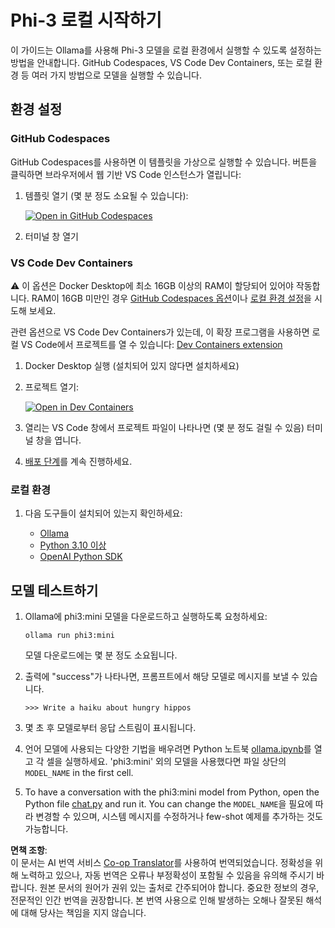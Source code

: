 <!--
CO_OP_TRANSLATOR_METADATA:
{
  "original_hash": "3edae6aebc3d0143037109e8af58f1ac",
  "translation_date": "2025-05-08T06:17:04+00:00",
  "source_file": "md/01.Introduction/01/01.EnvironmentSetup.md",
  "language_code": "ko"
}
-->
# Phi-3 로컬 시작하기

이 가이드는 Ollama를 사용해 Phi-3 모델을 로컬 환경에서 실행할 수 있도록 설정하는 방법을 안내합니다. GitHub Codespaces, VS Code Dev Containers, 또는 로컬 환경 등 여러 가지 방법으로 모델을 실행할 수 있습니다.

## 환경 설정

### GitHub Codespaces

GitHub Codespaces를 사용하면 이 템플릿을 가상으로 실행할 수 있습니다. 버튼을 클릭하면 브라우저에서 웹 기반 VS Code 인스턴스가 열립니다:

1. 템플릿 열기 (몇 분 정도 소요될 수 있습니다):

    [![Open in GitHub Codespaces](https://github.com/codespaces/badge.svg)](https://codespaces.new/microsoft/phi-3cookbook)

2. 터미널 창 열기

### VS Code Dev Containers

⚠️ 이 옵션은 Docker Desktop에 최소 16GB 이상의 RAM이 할당되어 있어야 작동합니다. RAM이 16GB 미만인 경우 [GitHub Codespaces 옵션](../../../../../md/01.Introduction/01)이나 [로컬 환경 설정](../../../../../md/01.Introduction/01)을 시도해 보세요.

관련 옵션으로 VS Code Dev Containers가 있는데, 이 확장 프로그램을 사용하면 로컬 VS Code에서 프로젝트를 열 수 있습니다: [Dev Containers extension](https://marketplace.visualstudio.com/items?itemName=ms-vscode-remote.remote-containers)

1. Docker Desktop 실행 (설치되어 있지 않다면 설치하세요)
2. 프로젝트 열기:

    [![Open in Dev Containers](https://img.shields.io/static/v1?style=for-the-badge&label=Dev%20Containers&message=Open&color=blue&logo=visualstudiocode)](https://vscode.dev/redirect?url=vscode://ms-vscode-remote.remote-containers/cloneInVolume?url=https://github.com/microsoft/phi-3cookbook)

3. 열리는 VS Code 창에서 프로젝트 파일이 나타나면 (몇 분 정도 걸릴 수 있음) 터미널 창을 엽니다.
4. [배포 단계](../../../../../md/01.Introduction/01)를 계속 진행하세요.

### 로컬 환경

1. 다음 도구들이 설치되어 있는지 확인하세요:

    * [Ollama](https://ollama.com/)
    * [Python 3.10 이상](https://www.python.org/downloads/)
    * [OpenAI Python SDK](https://pypi.org/project/openai/)

## 모델 테스트하기

1. Ollama에 phi3:mini 모델을 다운로드하고 실행하도록 요청하세요:

    ```shell
    ollama run phi3:mini
    ```

    모델 다운로드에는 몇 분 정도 소요됩니다.

2. 출력에 "success"가 나타나면, 프롬프트에서 해당 모델로 메시지를 보낼 수 있습니다.

    ```shell
    >>> Write a haiku about hungry hippos
    ```

3. 몇 초 후 모델로부터 응답 스트림이 표시됩니다.

4. 언어 모델에 사용되는 다양한 기법을 배우려면 Python 노트북 [ollama.ipynb](../../../../../code/01.Introduce/ollama.ipynb)를 열고 각 셀을 실행하세요. 'phi3:mini' 외의 모델을 사용했다면 파일 상단의 `MODEL_NAME` in the first cell.

5. To have a conversation with the phi3:mini model from Python, open the Python file [chat.py](../../../../../code/01.Introduce/chat.py) and run it. You can change the `MODEL_NAME`을 필요에 따라 변경할 수 있으며, 시스템 메시지를 수정하거나 few-shot 예제를 추가하는 것도 가능합니다.

**면책 조항**:  
이 문서는 AI 번역 서비스 [Co-op Translator](https://github.com/Azure/co-op-translator)를 사용하여 번역되었습니다. 정확성을 위해 노력하고 있으나, 자동 번역은 오류나 부정확성이 포함될 수 있음을 유의해 주시기 바랍니다. 원본 문서의 원어가 권위 있는 출처로 간주되어야 합니다. 중요한 정보의 경우, 전문적인 인간 번역을 권장합니다. 본 번역 사용으로 인해 발생하는 오해나 잘못된 해석에 대해 당사는 책임을 지지 않습니다.